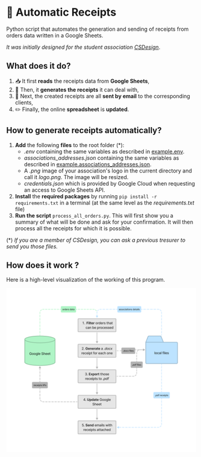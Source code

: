 # 🧾 Automatic Receipts

Python script that automates the generation and sending of receipts from orders data written in a Google Sheets.

_It was initially designed for the student association [CSDesign](https://csdesign.cs-campus.fr/)_.

## What does it do?
1. 📥 It first **reads** the receipts data from **Google Sheets**,
1. 📄 Then, it **generates the receipts** it can deal with,
1. 📨 Next, the created receipts are all **sent by email** to the corresponding clients,
1. ✏️ Finally, the online **spreadsheet** is **updated**.

## How to generate receipts automatically?

1. **Add** the following **files** to the root folder (*):
    - _.env_ containing the same variables as described in [example.env](/example.env).
    -  _associations_addresses.json_ containing the same variables as described in [example.associations_addresses.json](example.associations_addresses.json).
    -  A _.png_ image of your association's logo in the current directory and call it _logo.png_. The image will be resized.
    -  _credentials.json_ which is provided by Google Cloud when requesting an access to Google Sheets API.
1. **Install** the **required packages** by running `pip install -r requirements.txt` in a terminal (at the same level as the _requirements.txt_ file)
1. **Run the script** `process_all_orders.py`. This will first show you a summary of what will be done and ask for your confirmation. It will then process all the receipts for which it is possible.

(*) _If you are a member of CSDesign, you can ask a previous tresurer to send you those files._

## How does it work ?

Here is a high-level visualization of the working of this program.

![Architecture diagram](/architecture_diagram.png)
